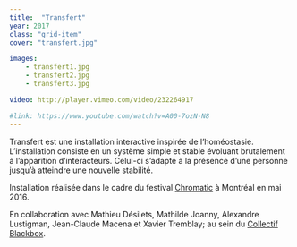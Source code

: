 ```yaml
---
title:  "Transfert"
year: 2017
class: "grid-item"
cover: "transfert.jpg"

images:
    - transfert1.jpg
    - transfert2.jpg
    - transfert3.jpg

video: http://player.vimeo.com/video/232264917

#link: https://www.youtube.com/watch?v=A00-7ozN-N8
---
```



Transfert est une installation interactive inspirée de l’homéostasie. L’installation consiste en un système simple et stable évoluant brutalement à l’apparition d’interacteurs. Celui-ci s’adapte à la présence d’une personne jusqu’à atteindre une nouvelle stabilité.

Installation réalisée dans le cadre du festival [Chromatic](http://chromatic.ca/) à Montréal en mai 2016.

En collaboration avec Mathieu Désilets, Mathilde Joanny, Alexandre Lustigman, Jean-Claude Macena et Xavier Tremblay; au sein du [Collectif Blackbox](http://collectifblackbox.com/).
	